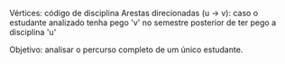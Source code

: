 Vértices: código de disciplina
Arestas direcionadas (u -> v): caso o estudante analizado tenha pego 'v' no semestre posterior de ter pego a disciplina 'u'

Objetivo: analisar o percurso completo de um único estudante.